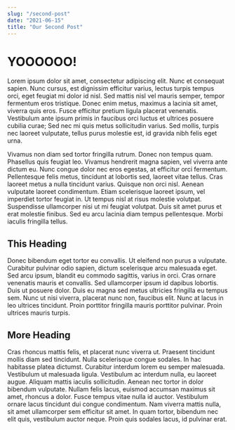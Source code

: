 ```yaml
---
slug: "/second-post"
date: "2021-06-15"
title: "Our Second Post"
---
```


# YOOOOOO!

Lorem ipsum dolor sit amet, consectetur adipiscing elit. Nunc et consequat sapien. Nunc cursus, est dignissim efficitur varius, lectus turpis tempus orci, eget feugiat mi dolor id nisl. Sed mattis nisl vel mauris semper, tempor fermentum eros tristique. Donec enim metus, maximus a lacinia sit amet, viverra quis eros. Fusce efficitur pretium ligula placerat venenatis. Vestibulum ante ipsum primis in faucibus orci luctus et ultrices posuere cubilia curae; Sed nec mi quis metus sollicitudin varius. Sed mollis, turpis nec laoreet vulputate, tellus purus molestie est, id gravida nibh felis eget urna.

Vivamus non diam sed tortor fringilla rutrum. Donec non tempus quam. Phasellus quis feugiat leo. Vivamus hendrerit magna sapien, vel viverra ante dictum eu. Nunc congue dolor nec eros egestas, at efficitur orci fermentum. Pellentesque felis metus, tincidunt at lobortis sed, laoreet vitae tellus. Cras laoreet metus a nulla tincidunt varius. Quisque non orci nisl. Aenean vulputate laoreet condimentum. Etiam scelerisque laoreet ipsum, vel imperdiet tortor feugiat in. Ut tempus nisl at risus molestie volutpat. Suspendisse ullamcorper nisi ut mi feugiat volutpat. Duis sit amet purus et erat molestie finibus. Sed eu arcu lacinia diam tempus pellentesque. Morbi iaculis fringilla tellus.

## This Heading

Donec bibendum eget tortor eu convallis. Ut eleifend non purus a vulputate. Curabitur pulvinar odio sapien, dictum scelerisque arcu malesuada eget. Sed arcu ipsum, blandit eu commodo sagittis, varius in orci. Cras ornare venenatis mauris et convallis. Sed ullamcorper ipsum id dapibus lobortis. Duis ut posuere dolor. Duis eu magna sed metus ultricies fringilla eu tempus sem. Nunc ut nisi viverra, placerat nunc non, faucibus elit. Nunc at lacus in leo ultrices tincidunt. Proin porttitor fringilla mauris porttitor pulvinar. Proin ultrices mauris turpis.

## More Heading

Cras rhoncus mattis felis, et placerat nunc viverra ut. Praesent tincidunt mollis diam sed tincidunt. Nulla scelerisque congue sodales. In hac habitasse platea dictumst. Curabitur interdum lorem eu semper malesuada. Vestibulum ut malesuada ligula. Vestibulum ac interdum nulla, eu laoreet augue. Aliquam mattis iaculis sollicitudin. Aenean nec tortor in dolor bibendum vulputate. Nullam felis lacus, euismod accumsan maximus sit amet, rhoncus a dolor. Fusce tempus vitae nulla id auctor. Vestibulum ornare lacus tincidunt dui congue condimentum. Nam viverra mattis nulla, sit amet ullamcorper sem efficitur sit amet. In quam tortor, bibendum nec elit quis, vestibulum auctor neque. Proin quis sodales lacus, id pulvinar erat.

